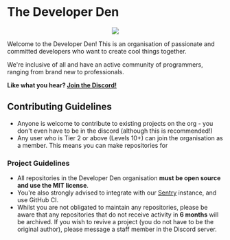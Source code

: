# The Developer Den

<p align="center">
  <img src="https://developerden.net/logo.png"/>
</p>

Welcome to the Developer Den! 
This is an organisation of passionate and committed developers who want to create cool things together. 

We're inclusive of all and have an active community of programmers, ranging from brand new to professionals.

**Like what you hear? [Join the Discord!](https://developerden.net/discord)**



## Contributing Guidelines

* Anyone is welcome to contribute to existing projects on the org - you don't even have to be in the discord (although this is recommended!)
* Any user who is Tier 2 or above (Levels 10+) can join the organisation as a member. This means you can make repositories for 

### Project Guidelines

* All repositories in the Developer Den organisation **must be open source and use the MIT license**.
* You're also strongly advised to integrate with our [Sentry](https://sentry.developerden.net) instance, and use GitHub CI. 
* Whilst you are not obligated to maintain any repositories, please be aware that any repositories that do not receive activity in **6 months** will be archived. If you wish to revive a project (you do not have to be the original author), please message a staff member in the Discord server.

